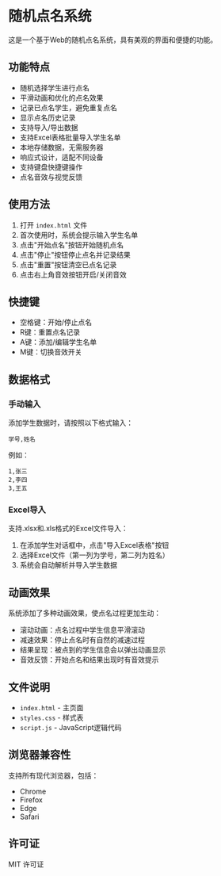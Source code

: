 # 随机点名系统

这是一个基于Web的随机点名系统，具有美观的界面和便捷的功能。

## 功能特点

- 随机选择学生进行点名
- 平滑动画和优化的点名效果
- 记录已点名学生，避免重复点名
- 显示点名历史记录
- 支持导入/导出数据
- 支持Excel表格批量导入学生名单
- 本地存储数据，无需服务器
- 响应式设计，适配不同设备
- 支持键盘快捷键操作
- 点名音效与视觉反馈

## 使用方法

1. 打开 `index.html` 文件
2. 首次使用时，系统会提示输入学生名单
3. 点击"开始点名"按钮开始随机点名
4. 点击"停止"按钮停止点名并记录结果
5. 点击"重置"按钮清空已点名记录
6. 点击右上角音效按钮开启/关闭音效

## 快捷键

- 空格键：开始/停止点名
- R键：重置点名记录
- A键：添加/编辑学生名单
- M键：切换音效开关

## 数据格式

### 手动输入
添加学生数据时，请按照以下格式输入：
```
学号,姓名
```

例如：
```
1,张三
2,李四
3,王五
```

### Excel导入
支持.xlsx和.xls格式的Excel文件导入：
1. 在添加学生对话框中，点击"导入Excel表格"按钮
2. 选择Excel文件（第一列为学号，第二列为姓名）
3. 系统会自动解析并导入学生数据

## 动画效果

系统添加了多种动画效果，使点名过程更加生动：
- 滚动动画：点名过程中学生信息平滑滚动
- 减速效果：停止点名时有自然的减速过程
- 结果呈现：被点到的学生信息会以弹出动画显示
- 音效反馈：开始点名和结果出现时有音效提示

## 文件说明

- `index.html` - 主页面
- `styles.css` - 样式表
- `script.js` - JavaScript逻辑代码

## 浏览器兼容性

支持所有现代浏览器，包括：
- Chrome
- Firefox
- Edge
- Safari

## 许可证

MIT 许可证 